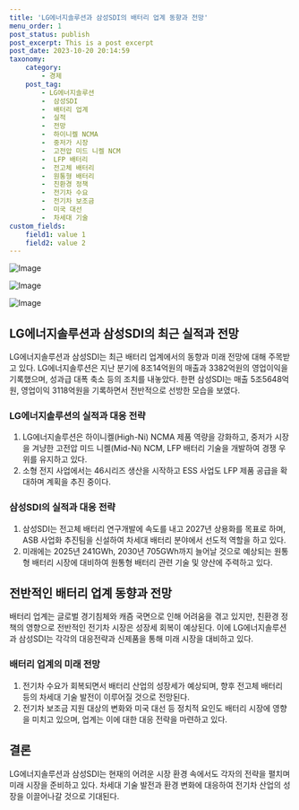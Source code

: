 ```yaml
---
title: 'LG에너지솔루션과 삼성SDI의 배터리 업계 동향과 전망'
menu_order: 1
post_status: publish
post_excerpt: This is a post excerpt
post_date: 2023-10-20 20:14:59
taxonomy:
    category:
        - 경제
    post_tag:
        - LG에너지솔루션
        -  삼성SDI
        -  배터리 업계
        -  실적
        -  전망
        -  하이니켈 NCMA
        -  중저가 시장
        -  고전압 미드 니켈 NCM
        -  LFP 배터리
        -  전고체 배터리
        -  원통형 배터리
        -  친환경 정책
        -  전기차 수요
        -  전기차 보조금
        -  미국 대선
        -  차세대 기술
custom_fields:
    field1: value 1
    field2: value 2
---
```


![Image](https://imgnews.pstatic.net/image/050/2024/02/07/0000071622_001_20240207095201131.jpg?type=w647)

![Image](https://imgnews.pstatic.net/image/050/2024/02/07/0000071622_002_20240207095201170.jpg?type=w647)

![Image](https://imgnews.pstatic.net/image/050/2024/02/07/0000071622_003_20240207095201209.jpg?type=w647)


## LG에너지솔루션과 삼성SDI의 최근 실적과 전망
LG에너지솔루션과 삼성SDI는 최근 배터리 업계에서의 동향과 미래 전망에 대해 주목받고 있다. LG에너지솔루션은 지난 분기에 8조14억원의 매출과 3382억원의 영업이익을 기록했으며, 성과급 대폭 축소 등의 조치를 내놓았다. 한편 삼성SDI는 매출 5조5648억원, 영업이익 3118억원을 기록하면서 전반적으로 선방한 모습을 보였다.

### LG에너지솔루션의 실적과 대응 전략
1. LG에너지솔루션은 하이니켈(High-Ni) NCMA 제품 역량을 강화하고, 중저가 시장을 겨냥한 고전압 미드 니켈(Mid-Ni) NCM, LFP 배터리 기술을 개발하여 경쟁 우위를 유지하고 있다.
2. 소형 전지 사업에서는 46시리즈 생산을 시작하고 ESS 사업도 LFP 제품 공급을 확대하며 계획을 추진 중이다.

### 삼성SDI의 실적과 대응 전략
1. 삼성SDI는 전고체 배터리 연구개발에 속도를 내고 2027년 상용화를 목표로 하며, ASB 사업화 추진팀을 신설하여 차세대 배터리 분야에서 선도적 역할을 하고 있다.
2. 미래에는 2025년 241GWh, 2030년 705GWh까지 늘어날 것으로 예상되는 원통형 배터리 시장에 대비하여 원통형 배터리 관련 기술 및 양산에 주력하고 있다.

## 전반적인 배터리 업계 동향과 전망
배터리 업계는 글로벌 경기침체와 캐즘 국면으로 인해 어려움을 겪고 있지만, 친환경 정책의 영향으로 전반적인 전기차 시장은 성장세 회복이 예상된다. 이에 LG에너지솔루션과 삼성SDI는 각각의 대응전략과 신제품을 통해 미래 시장을 대비하고 있다.

### 배터리 업계의 미래 전망
1. 전기차 수요가 회복되면서 배터리 산업의 성장세가 예상되며, 향후 전고체 배터리 등의 차세대 기술 발전이 이루어질 것으로 전망된다.
2. 전기차 보조금 지원 대상의 변화와 미국 대선 등 정치적 요인도 배터리 시장에 영향을 미치고 있으며, 업계는 이에 대한 대응 전략을 마련하고 있다.

## 결론
LG에너지솔루션과 삼성SDI는 현재의 어려운 시장 환경 속에서도 각자의 전략을 펼치며 미래 시장을 준비하고 있다. 차세대 기술 발전과 환경 변화에 대응하여 전기차 산업의 성장을 이끌어나갈 것으로 기대된다.
